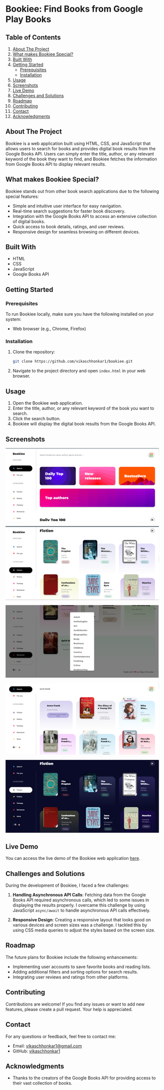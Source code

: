 # Bookiee: Find Books from Google Play Books

## Table of Contents
1. [About The Project](#about-the-project)
2. [What makes Bookiee Special?](#what-makes-bookiee-special)
3. [Built With](#built-with)
4. [Getting Started](#getting-started)
    - [Prerequisites](#prerequisites)
    - [Installation](#installation)
5. [Usage](#usage)
6. [Screenshots](#screenshots)
7. [Live Demo](#live-demo)
8. [Challenges and Solutions](#challenges-and-solutions)
9. [Roadmap](#roadmap)
10. [Contributing](#contributing)
11. [Contact](#contact)
12. [Acknowledgments](#acknowledgments)

## About The Project
Bookiee is a web application built using HTML, CSS, and JavaScript that allows users to search for books and provides digital book results from the Google Books API. Users can simply enter the title, author, or any relevant keyword of the book they want to find, and Bookiee fetches the information from Google Books API to display relevant results.

## What makes Bookiee Special?
Bookiee stands out from other book search applications due to the following special features:

- Simple and intuitive user interface for easy navigation.
- Real-time search suggestions for faster book discovery.
- Integration with the Google Books API to access an extensive collection of digital books.
- Quick access to book details, ratings, and user reviews.
- Responsive design for seamless browsing on different devices.

## Built With
- HTML
- CSS
- JavaScript
- Google Books API

## Getting Started
### Prerequisites
To run Bookiee locally, make sure you have the following installed on your system:
- Web browser (e.g., Chrome, Firefox)

### Installation
1. Clone the repository:
   ```sh
   git clone https://github.com/vikaschhonkar1/bookiee.git
   ```
2. Navigate to the project directory and open `index.html` in your web browser.

## Usage
1. Open the Bookiee web application.
2. Enter the title, author, or any relevant keyword of the book you want to search.
3. Click the search button.
4. Bookiee will display the digital book results from the Google Books API.

## Screenshots
![Home Page](./screenshots/1.png) 

![Different Sections](./screenshots/2.png)

![All Filters / Genres](./screenshots/3.png)

![Searching Books](./screenshots/4.png)

![Dark Mode](./screenshots/5.png)

## Live Demo
You can access the live demo of the Bookiee web application [here](https://bookiee.netlify.app/).

## Challenges and Solutions
During the development of Bookiee, I faced a few challenges:
1. **Handling Asynchronous API Calls**: Fetching data from the Google Books API required asynchronous calls, which led to some issues in displaying the results properly. I overcame this challenge by using JavaScript `async/await` to handle asynchronous API calls effectively.

2. **Responsive Design**: Creating a responsive layout that looks good on various devices and screen sizes was a challenge. I tackled this by using CSS media queries to adjust the styles based on the screen size.

## Roadmap
The future plans for Bookiee include the following enhancements:
- Implementing user accounts to save favorite books and reading lists.
- Adding additional filters and sorting options for search results.
- Integrating user reviews and ratings from other platforms.

## Contributing
Contributions are welcome! If you find any issues or want to add new features, please create a pull request. Your help is appreciated.

## Contact
For any questions or feedback, feel free to contact me:
- Email: vikaschhonkar1@gmail.com
- GitHub: [vikaschhonkar1](https://github.com/vikaschhonkar1)

## Acknowledgments
- Thanks to the creators of the Google Books API for providing access to their vast collection of books.
